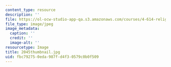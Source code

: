 ```yaml
---
content_type: resource
description: ''
file: https://ol-ocw-studio-app-qa.s3.amazonaws.com/courses/4-614-religious-architecture-and-islamic-cultures-fall-2002/fbc792750eda987fd4f30579c0b0f509_2045thumbnail.jpg
file_type: image/jpeg
image_metadata:
  caption: ''
  credit: ''
  image-alt: ''
resourcetype: Image
title: 2045thumbnail.jpg
uid: fbc79275-0eda-987f-d4f3-0579c0b0f509
---
```

